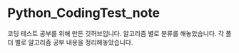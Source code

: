 # Python_CodingTest_note


코딩 테스트 공부를 위해 만든 깃허브입니다.
알고리즘 별로 분류를 해놓았습니다.
각 폴더 별로 알고리즘 공부 내용을 정리해놓았습니다.
